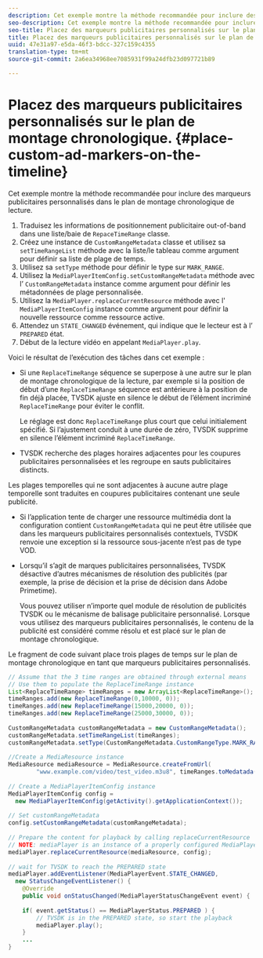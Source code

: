 ```yaml
---
description: Cet exemple montre la méthode recommandée pour inclure des marqueurs publicitaires personnalisés dans le plan de montage chronologique de lecture.
seo-description: Cet exemple montre la méthode recommandée pour inclure des marqueurs publicitaires personnalisés dans le plan de montage chronologique de lecture.
seo-title: Placez des marqueurs publicitaires personnalisés sur le plan de montage chronologique.
title: Placez des marqueurs publicitaires personnalisés sur le plan de montage chronologique.
uuid: 47e31a97-e5da-46f3-bdcc-327c159c4355
translation-type: tm+mt
source-git-commit: 2a6ea34968ee7085931f99a24dfb23d097721b89

---
```



# Placez des marqueurs publicitaires personnalisés sur le plan de montage chronologique. {#place-custom-ad-markers-on-the-timeline}

Cet exemple montre la méthode recommandée pour inclure des marqueurs publicitaires personnalisés dans le plan de montage chronologique de lecture.

1. Traduisez les informations de positionnement publicitaire out-of-band dans une liste/baie de `RepaceTimeRange` classe.
1. Créez une instance de `CustomRangeMetadata` classe et utilisez sa `setTimeRangeList` méthode avec la liste/le tableau comme argument pour définir sa liste de plage de temps.
1. Utilisez sa `setType` méthode pour définir le type sur `MARK_RANGE`.
1. Utilisez la `MediaPlayerItemConfig.setCustomRangeMetadata` méthode avec l’ `CustomRangeMetadata` instance comme argument pour définir les métadonnées de plage personnalisée.
1. Utilisez la `MediaPlayer.replaceCurrentResource` méthode avec l&#39; `MediaPlayerItemConfig` instance comme argument pour définir la nouvelle ressource comme ressource active.
1. Attendez un `STATE_CHANGED` événement, qui indique que le lecteur est à l’ `PREPARED` état.
1. Début de la lecture vidéo en appelant `MediaPlayer.play`.

Voici le résultat de l’exécution des tâches dans cet exemple :

* Si une `ReplaceTimeRange` séquence se superpose à une autre sur le plan de montage chronologique de la lecture, par exemple si la position de début d’une `ReplaceTimeRange` séquence est antérieure à la position de fin déjà placée, TVSDK ajuste en silence le début de l’élément incriminé `ReplaceTimeRange` pour éviter le conflit.

   Le réglage est donc `ReplaceTimeRange` plus court que celui initialement spécifié. Si l’ajustement conduit à une durée de zéro, TVSDK supprime en silence l’élément incriminé `ReplaceTimeRange`.

* TVSDK recherche des plages horaires adjacentes pour les coupures publicitaires personnalisées et les regroupe en sauts publicitaires distincts.

Les plages temporelles qui ne sont adjacentes à aucune autre plage temporelle sont traduites en coupures publicitaires contenant une seule publicité.

* Si l’application tente de charger une ressource multimédia dont la configuration contient `CustomRangeMetadata` qui ne peut être utilisée que dans les marqueurs publicitaires personnalisés contextuels, TVSDK renvoie une exception si la ressource sous-jacente n’est pas de type VOD.

* Lorsqu’il s’agit de marques publicitaires personnalisées, TVSDK désactive d’autres mécanismes de résolution des publicités (par exemple, la prise de décision et la prise de décision dans Adobe Primetime).

   Vous pouvez utiliser n’importe quel module de résolution de publicités TVSDK ou le mécanisme de balisage publicitaire personnalisé. Lorsque vous utilisez des marqueurs publicitaires personnalisés, le contenu de la publicité est considéré comme résolu et est placé sur le plan de montage chronologique.

Le fragment de code suivant place trois plages de temps sur le plan de montage chronologique en tant que marqueurs publicitaires personnalisés.

```java
// Assume that the 3 time ranges are obtained through external means 
// Use them to populate the ReplaceTimeRange instance 
List<ReplaceTimeRange> timeRanges = new ArrayList<ReplaceTimeRange>(); 
timeRanges.add(new ReplaceTimeRange(0,10000, 0)); 
timeRanges.add(new ReplaceTimeRange(15000,20000, 0)); 
timeRanges.add(new ReplaceTimeRange(25000,30000, 0)); 
 
CustomRangeMetadata customRangeMetadata = new CustomRangeMetadata(); 
customRangeMetadata.setTimeRangeList(timeRanges); 
customRangeMetadata.setType(CustomRangeMetadata.CustomRangeType.MARK_RANGE); 
 
//Create a MediaResource instance 
MediaResource mediaResource = MediaResource.createFromUrl( 
        "www.example.com/video/test_video.m3u8", timeRanges.toMedatada(null)); 
 
// Create a MediaPlayerItemConfig instance 
MediaPlayerItemConfig config =  
  new MediaPlayerItemConfig(getActivity().getApplicationContext()); 
 
// Set customRangeMetadata 
config.setCustomRangeMetadata(customRangeMetadata); 
 
// Prepare the content for playback by calling replaceCurrentResource 
// NOTE: mediaPlayer is an instance of a properly configured MediaPlayer  
mediaPlayer.replaceCurrentResource(mediaResource, config); 
 
// wait for TVSDK to reach the PREPARED state 
mediaPlayer.addEventListener(MediaPlayerEvent.STATE_CHANGED,  
  new StatusChangeEventListener() { 
    @Override 
    public void onStatusChanged(MediaPlayerStatusChangeEvent event) { 
 
    if( event.getStatus() == MediaPlayerStatus.PREPARED ) { 
        // TVSDK is in the PREPARED state, so start the playback  
        mediaPlayer.play(); 
    } 
    ... 
}
```

